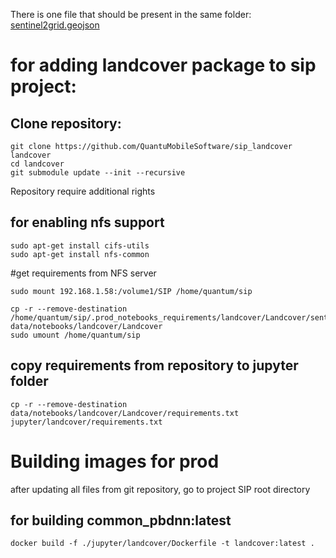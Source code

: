 There is one file that should be present in the same folder: <a href="https://drive.google.com/file/d/17g0xML2n4Cyv7zyXkSkFqLhFQVBoh-gX/view?usp=sharing">sentinel2grid.geojson</a>

# for adding landcover package to sip project:

## Clone repository:
```shell
git clone https://github.com/QuantuMobileSoftware/sip_landcover landcover
cd landcover
git submodule update --init --recursive
```
Repository require additional rights

## for enabling nfs support 
```shell
sudo apt-get install cifs-utils
sudo apt-get install nfs-common
```

#get requirements from NFS server
```shell
sudo mount 192.168.1.58:/volume1/SIP /home/quantum/sip

cp -r --remove-destination /home/quantum/sip/.prod_notebooks_requirements/landcover/Landcover/sentinel2grid.geojson data/notebooks/landcover/Landcover
sudo umount /home/quantum/sip
```

## copy requirements from repository to jupyter folder
```shell
cp -r --remove-destination data/notebooks/landcover/Landcover/requirements.txt jupyter/landcover/requirements.txt
```
# Building images for prod
after updating all files from git repository, go to project SIP root directory

## for building common_pbdnn:latest
```shell
docker build -f ./jupyter/landcover/Dockerfile -t landcover:latest .
```
